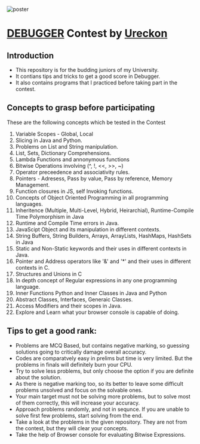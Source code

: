 ![poster](https://d8it4huxumps7.cloudfront.net/uploads/images/opportunity/banner/63da90306a1cb_debugger-40-code-debugging-contest.png?d=1920x557)

# [DEBUGGER](https://ureckon.uem.edu.in/event/coding/debugger) Contest by [Ureckon](https://ureckon.uem.edu.in/)

## Introduction

-   This repository is for the budding juniors of my University.
-   It contians tips and tricks to get a good score in Debugger.
-   It also contains programs that I practiced before taking part in the contest.

## Concepts to grasp before participating

These are the following concepts which be tested in the Contest

1. Variable Scopes - Global, Local
2. Slicing in Java and Python.
3. Problems on List and String manipulation.
4. List, Sets, Dictionary Comprehensions.
5. Lambda Functions and annonymous functions
6. Bitwise Operations involving (^, !, <<, >>, ~)
7. Operator preceedence and associativity rules.
8. Pointers - Adresess, Pass by value, Pass by reference, Memory Management.
9. Function closures in JS, self Invoking functions.
10. Concepts of Object Oriented Programming in all programming languages.
11. Inheritence (Multiple, Multi-Level, Hybrid, Heirarchial), Runtime-Compile Time Polymorphism in Java
12. Runtime and Compile Time errors in Java.
13. JavaScipt Object and its manipulation in different contexts.
14. String Buffers, String Builders, Arrays, ArrayLists, HashMaps, HashSets in Java
15. Static and Non-Static keywords and their uses in different contexts in Java.
16. Pointer and Address operators like '&' and '\*' and their uses in different contexts in C.
17. Structures and Unions in C
18. In depth concept of Regular expressions in any one programming language.
19. Inner Functions Python and Inner Classes in Java and Python
20. Abstract Classes, Interfaces, Generaic Classes.
21. Access Modifiers and their scopes in Java.
22. Explore and Learn what your browser console is capable of doing.

## Tips to get a good rank:

-   Problems are MCQ Based, but contains negative marking, so guessing solutions going to critically damage overall accuracy.
-   Codes are comparatvely easy in prelims but time is very limited. But the problems in finals will definitely burn your CPU.
-   Try to solve less problems, but only choose the option if you are definite about the solution.
-   As there is negative marking too, so its better to leave some difficult problems unsolved and focus on the solvable ones.
-   Your main target must not be solving more problems, but to solve most of them correctly, this will increase your accuracy.
-   Approach problems randomly, and not in sequnce. If you are unable to solve first few problems, start solving from the end.
-   Take a look at the problems in the given repository. They are not from the contest, but they will clear your concepts.
-   Take the help of Browser console for evaluating Bitwise Expressions.
